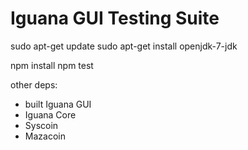 # Iguana GUI Testing Suite

sudo apt-get update
sudo apt-get install openjdk-7-jdk

npm install
npm test

other deps:
- built Iguana GUI
- Iguana Core
- Syscoin
- Mazacoin